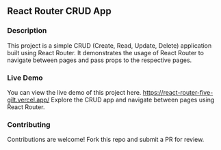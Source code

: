 ## React Router CRUD App
### Description
This project is a simple CRUD (Create, Read, Update, Delete) application built using React Router. It demonstrates the usage of React Router to navigate between pages and pass props to the respective pages.

### Live Demo
You can view the live demo of this project here.
https://react-router-five-gilt.vercel.app/
Explore the CRUD app and navigate between pages using React Router.

### Contributing
Contributions are welcome! Fork this repo and submit a PR for review.
